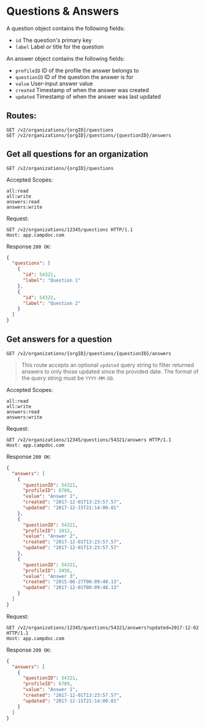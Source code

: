 # Questions & Answers

A question object contains the following fields:

- `id` The question's primary key
- `label` Label or title for the question

An answer object contains the following fields:

- `profileID` ID of the profile the answer belongs to
- `questionID` ID of the question the answer is for
- `value` User-input answer value
- `created` Timestamp of when the answer was created
- `updated` Timestamp of when the answer was last updated


## Routes:

```
GET /v2/organizations/{orgID}/questions
GET /v2/organizations/{orgID}/questions/{questionID}/answers
```

## Get all questions for an organization

```
GET /v2/organizations/{orgID}/questions
```

Accepted Scopes:
```
all:read
all:write
answers:read
answers:write
```

Request:

```
GET /v2/organizations/12345/questions HTTP/1.1
Host: app.campdoc.com
```

Response `200 OK`:

```json
{
  "questions": [
    {
      "id": 54321,
      "label": "Question 1"
    },
    {
      "id": 54322,
      "label": "Question 2"
    }
  ]
}
```

## Get answers for a question

```
GET /v2/organizations/{orgID}/questions/{questionID}/answers
```

> This route accepts an optional `updated` query string to filter returned answers to only those updated since the provided date. The format of the query string must be `YYYY-MM-DD`.

Accepted Scopes:
```
all:read
all:write
answers:read
answers:write
```

Request:

```
GET /v2/organizations/12345/questions/54321/answers HTTP/1.1
Host: app.campdoc.com
```

Response `200 OK`:

```json
{
  "answers": [
    {
      "questionID": 54321,
      "profileID": 6789,
      "value": "Answer 1",
      "created": "2017-12-01T13:23:57.57",
      "updated": "2017-12-15T21:14:00.01"
    },
    {
      "questionID": 54321,
      "profileID": 1012,
      "value": "Answer 2",
      "created": "2017-12-01T13:23:57.57",
      "updated": "2017-12-01T13:23:57.57"
    },
    {
      "questionID": 54321,
      "profileID": 3456,
      "value": "Answer 3",
      "created": "2015-06-27T00:09:48.13",
      "updated": "2017-12-01T00:09:48.13"
    }
  ]
}
```

Request:

```
GET /v2/organizations/12345/questions/54321/answers?updated=2017-12-02 HTTP/1.1
Host: app.campdoc.com
```

Response `200 OK`:

```json
{
  "answers": [
    {
      "questionID": 54321,
      "profileID": 6789,
      "value": "Answer 1",
      "created": "2017-12-01T13:23:57.57",
      "updated": "2017-12-15T21:14:00.01"
    }
  ]
}
```
